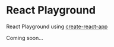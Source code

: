 # React Playground
React Playground using [create-react-app](https://github.com/facebook/create-react-app)

Coming soon...
